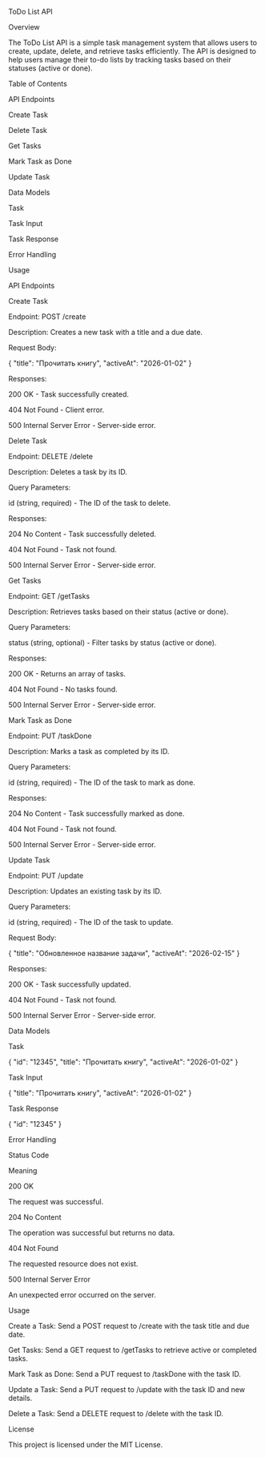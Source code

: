 ToDo List API

Overview

The ToDo List API is a simple task management system that allows users to create, update, delete, and retrieve tasks efficiently. The API is designed to help users manage their to-do lists by tracking tasks based on their statuses (active or done).

Table of Contents

API Endpoints

Create Task

Delete Task

Get Tasks

Mark Task as Done

Update Task

Data Models

Task

Task Input

Task Response

Error Handling

Usage

API Endpoints

Create Task

Endpoint: POST /create

Description: Creates a new task with a title and a due date.

Request Body:

{
  "title": "Прочитать книгу",
  "activeAt": "2026-01-02"
}

Responses:

200 OK - Task successfully created.

404 Not Found - Client error.

500 Internal Server Error - Server-side error.

Delete Task

Endpoint: DELETE /delete

Description: Deletes a task by its ID.

Query Parameters:

id (string, required) - The ID of the task to delete.

Responses:

204 No Content - Task successfully deleted.

404 Not Found - Task not found.

500 Internal Server Error - Server-side error.

Get Tasks

Endpoint: GET /getTasks

Description: Retrieves tasks based on their status (active or done).

Query Parameters:

status (string, optional) - Filter tasks by status (active or done).

Responses:

200 OK - Returns an array of tasks.

404 Not Found - No tasks found.

500 Internal Server Error - Server-side error.

Mark Task as Done

Endpoint: PUT /taskDone

Description: Marks a task as completed by its ID.

Query Parameters:

id (string, required) - The ID of the task to mark as done.

Responses:

204 No Content - Task successfully marked as done.

404 Not Found - Task not found.

500 Internal Server Error - Server-side error.

Update Task

Endpoint: PUT /update

Description: Updates an existing task by its ID.

Query Parameters:

id (string, required) - The ID of the task to update.

Request Body:

{
  "title": "Обновленное название задачи",
  "activeAt": "2026-02-15"
}

Responses:

200 OK - Task successfully updated.

404 Not Found - Task not found.

500 Internal Server Error - Server-side error.

Data Models

Task

{
  "id": "12345",
  "title": "Прочитать книгу",
  "activeAt": "2026-01-02"
}

Task Input

{
  "title": "Прочитать книгу",
  "activeAt": "2026-01-02"
}

Task Response

{
  "id": "12345"
}

Error Handling

Status Code

Meaning

200 OK

The request was successful.

204 No Content

The operation was successful but returns no data.

404 Not Found

The requested resource does not exist.

500 Internal Server Error

An unexpected error occurred on the server.

Usage

Create a Task: Send a POST request to /create with the task title and due date.

Get Tasks: Send a GET request to /getTasks to retrieve active or completed tasks.

Mark Task as Done: Send a PUT request to /taskDone with the task ID.

Update a Task: Send a PUT request to /update with the task ID and new details.

Delete a Task: Send a DELETE request to /delete with the task ID.

License

This project is licensed under the MIT License.
